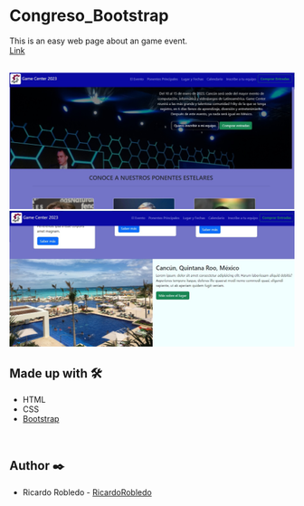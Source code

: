 # Congreso_Bootstrap

This is an easy web page about an game event.
<br>
[Link](https://ricardorobledo.github.io/Congreso_Bootstrap/)


<br>

<img src="https://github.com/RicardoRobledo/Congreso_Bootstrap/blob/main/1.jpg">
<img src="https://github.com/RicardoRobledo/Congreso_Bootstrap/blob/main/2.jpg">



## Made up with 🛠️

- HTML
- CSS
- [Bootstrap](https://getbootstrap.com/)


<br>


## Author ✒️

- Ricardo Robledo - [RicardoRobledo](https://github.com/RicardoRobledo)

